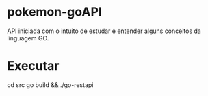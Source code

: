 # pokemon-goAPI

API iniciada com o intuito de estudar e entender alguns conceitos da linguagem GO.

# Executar

cd src 
go build && ./go-restapi

